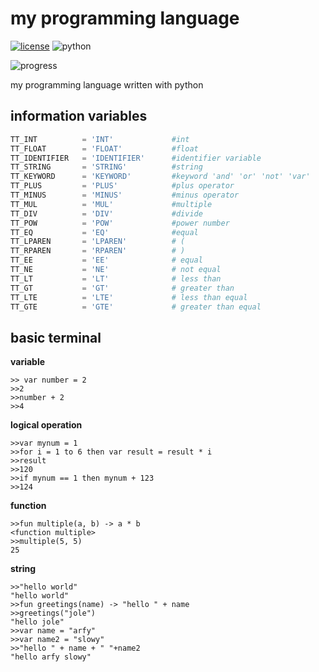 # my programming language

[![license](https://img.shields.io/github/license/slowy07/slowy_programming_language?style=for-the-badge)](LICENSE)
![python](https://img.shields.io/badge/Python-3776AB?style=for-the-badge&logo=python&logoColor=white)

![progress](https://progress-bar.dev/50/)

my programming language written with python


## information variables
```python
TT_INT			= 'INT'             #int
TT_FLOAT    	= 'FLOAT'           #float
TT_IDENTIFIER	= 'IDENTIFIER'      #identifier variable
TT_STRING       = 'STRING'          #string
TT_KEYWORD		= 'KEYWORD'         #keyword 'and' 'or' 'not' 'var'
TT_PLUS     	= 'PLUS'            #plus operator
TT_MINUS    	= 'MINUS'           #minus operator
TT_MUL      	= 'MUL'             #multiple
TT_DIV      	= 'DIV'             #divide
TT_POW			= 'POW'             #power number
TT_EQ			= 'EQ'              #equal 
TT_LPAREN   	= 'LPAREN'          # (
TT_RPAREN   	= 'RPAREN'          # )
TT_EE			= 'EE'              # equal
TT_NE			= 'NE'              # not equal
TT_LT			= 'LT'              # less than
TT_GT			= 'GT'              # greater than
TT_LTE			= 'LTE'             # less than equal
TT_GTE			= 'GTE'             # greater than equal
```

## basic terminal
**variable**
```
>> var number = 2
>>2
>>number + 2
>>4
```
**logical operation**
```
>>var mynum = 1
>>for i = 1 to 6 then var result = result * i
>>result
>>120
>>if mynum == 1 then mynum + 123
>>124
```
**function**
```
>>fun multiple(a, b) -> a * b
<function multiple>
>>multiple(5, 5)
25
```
**string**
```
>>"hello world"
"hello world"
>>fun greetings(name) -> "hello " + name
>>greetings("jole")
"hello jole"
>>var name = "arfy"
>>var name2 = "slowy"
>>"hello " + name + " "+name2
"hello arfy slowy"
```

